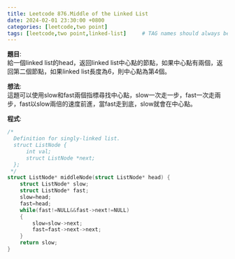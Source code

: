 ```yaml
---
title: Leetcode 876.Middle of the Linked List
date: 2024-02-01 23:30:00 +0800 
categories: [leetcode,two point]
tags: [leetcode,two point,linked-list]     # TAG names should always be lowercase
---
```

**題目**:  
給一個linked list的head，返回linked list中心點的節點，如果中心點有兩個，返回第二個節點，如果linked list長度為6，則中心點為第4個。

**想法**:  
這題可以使用slow和fast兩個指標尋找中心點，slow一次走一步，fast一次走兩步，fast以slow兩倍的速度前進，當fast走到底，slow就會在中心點。

**程式**:  
```c
/*
  Definition for singly-linked list.
  struct ListNode {
      int val;
      struct ListNode *next;
  };
 */
struct ListNode* middleNode(struct ListNode* head) {
    struct ListNode* slow;
    struct ListNode* fast;
    slow=head;
    fast=head;
    while(fast!=NULL&&fast->next!=NULL)
    {
        slow=slow->next;
        fast=fast->next->next;
    }
    return slow;
} 
```